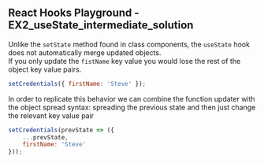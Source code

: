 ## React Hooks Playground - EX2_useState_intermediate_solution

Unlike the `setState` method found in class components, the `useState` hook does not automatically merge updated objects.<br>
If you only update the `fistName` key value you would lose the rest of the object key value pairs.<br>

```javascript
setCredentials({ firstName: 'Steve' });
```

In order to replicate this behavior we can combine the function updater with the object spread syntax: spreading the previous state and then just change the relevant key value pair<br>

```javascript
setCredentials(prevState => ({
    ...prevState,
    firstName: 'Steve'
}));
```
